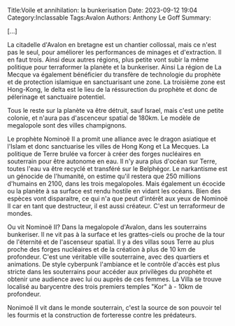 Title:Voile et annihilation: la bunkerisation
Date: 2023-09-12 19:04
Category:Inclassable
Tags:Avalon
Authors: Anthony Le Goff
Summary:

[...]

La citadelle d'Avalon en bretagne est un chantier collossal, mais ce n'est pas le seul, pour améliorer les performances de minages et d'extraction. Il en faut trois. Ainsi deux autres régions, plus petite vont subir la même politique pour terraformer la planète et la bunkeriser. Ainsi La région de La Mecque va également bénéficier du transfère de technologie du prophète et de protection islamique en sanctuarisant une zone. La troisième zone est Hong-Kong, le delta est le lieu de la réssurection du prophète et donc de pélerinage et sanctuaire potentiel. 

Tous le reste sur la planète va être détruit, sauf Israel, mais c'est une petite colonie, et n'aura pas d'ascenceur spatial de 180km. Le modèle de megalopole sont des villes champignons.

Le prophète Nominoë II a promit une alliance avec le dragon asiatique et l'Islam et donc sanctuarise les villes de Hong Kong et La Mecques. La politique de Terre brulée va forcer à créer des forges nucléaires en souterrain pour être autonome en eau. Il n'y aura plus d'océan sur Terre, toutes l'eau va être recyclé et transféré sur le Belphégor. Le narkantisme est un génocide de l'humanité, on estime qu'il restera que 250 millions d'humains en 2100, dans les trois megalopoles. Mais également un écocide ou la planète à sa surface est rendu hostile en vidant les océans. Bien des espèces vont disparaitre, ce qui n'a que peut d'intérêt aux yeux de Nominoë II car en tant que destructeur, il est aussi créateur. C'est un terraformeur de mondes. 

Ou vit Nominoë II? Dans la megalopole d'Avalon, dans les souterrains bunkeriser. Il ne vit pas à la surface et les grattes-ciels ou proche de la tour de l'éternité et de l'ascenseur spatial. Il y a des villas sous Terre au plus proche des forges nucléaires et de la création à plus de 10 km de profondeur. C'est une véritable ville souterraine, avec des quartiers et animations. De style cyberpunk l'ambiance et le contrôle d'accès est plus stricte dans les souterrains pour accéder aux privilèges du prophète et obtenir une audience avec lui ou auprès de ces femmes. La Villa se trouve localisé au barycentre des trois premiers temples "Kor" à - 10km de profondeur.

Nonimoë II vit dans le monde souterrain, c'est la source de son pouvoir tel les fourmis et la construction de forteresse contre les prédateurs.